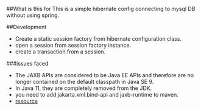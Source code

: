 ##What is this for
This is a simple hibernate config connecting to mysql DB without using spring.

##Development
- Create a static session factory from hibernate configuration class.
- open a session from session factory instance.
- create a transaction from a session.

###issues faced
- The JAXB APIs are considered to be Java EE APIs and therefore are no longer contained on the default classpath in Java SE 9. 
- In Java 11, they are completely removed from the JDK.
- you need to add jakarta.xml.bind-api and jaxb-runtime to maven.
- [resource](https://stackoverflow.com/questions/43574426/how-to-resolve-java-lang-noclassdeffounderror-javax-xml-bind-jaxbexception)
